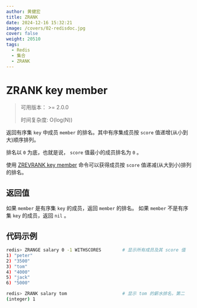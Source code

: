 ```yaml
---
author: 黄健宏
title: ZRANK
date: 2024-12-16 15:32:21
image: /covers/02-redisdoc.jpg
cover: false
weight: 20510
tags:
  - Redis
  - 集合
  - ZRANK
---
```



# ZRANK key member

> 可用版本： >= 2.0.0
> 
> 时间复杂度: O(log(N))

返回有序集 `key` 中成员 `member` 的排名。其中有序集成员按 `score` 值递增(从小到大)顺序排列。

排名以 `0` 为底，也就是说， `score` 值最小的成员排名为 `0` 。

使用 [ZREVRANK key member](../../05-zset/11-ZREVZRANK) 命令可以获得成员按 `score` 值递减(从大到小)排列的排名。

## 返回值

如果 `member` 是有序集 `key` 的成员，返回 `member` 的排名。 如果 `member` 不是有序集 `key` 的成员，返回 `nil` 。

## 代码示例

```bash
redis> ZRANGE salary 0 -1 WITHSCORES        # 显示所有成员及其 score 值
1) "peter"
2) "3500"
3) "tom"
4) "4000"
5) "jack"
6) "5000"

redis> ZRANK salary tom                     # 显示 tom 的薪水排名，第二
(integer) 1
```
